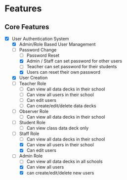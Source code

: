 # Features

## Core Features
- [x] User Authentication System
    - [x] Admin/Role Based User Management
    - [ ] Password Change
        - [ ] Password Reset
        - [x] Admin / Staff can set password for other users
        - [ ] Teacher can set password for their students
        - [x] Users can reset their own password
    - [x] User Creation
    - [ ] Teacher Role
        - [ ] Can view all data decks in their school
        - [ ] Can view all users in their school
        - [ ] Can edit users
        - [ ] Can create/edit/delete data decks
    - [ ] Observer Role
        - [ ] Can view all data decks in their school
    - [ ] Student Role
        - [ ] Can view class data deck only
    - [ ] Staff Role
        - [ ] Can view all data decks in their school
        - [x] Can view all users in their school
        - [x] Can edit users
    - [ ] Admin Role
        - [ ] Can view all data decks in all schools
        - [x] Can view all users
        - [x] can create/edit/delete new users

